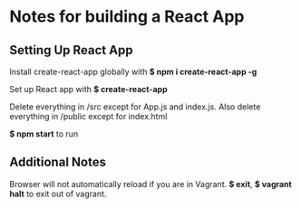 # Notes for building a React App

## Setting Up React App

Install create-react-app globally with **$ npm i create-react-app -g**

Set up React app with **$ create-react-app <directory-name>**

Delete everything in /src except for App.js and index.js. Also delete everything in /public except for index.html

**$ npm start** to run

## Additional Notes

Browser will not automatically reload if you are in Vagrant. **$ exit**, **$ vagrant halt** to exit out of vagrant.
